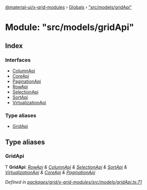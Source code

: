 [@material-ui/x-grid-modules](../README.md) › [Globals](../globals.md) › ["src/models/gridApi"](_src_models_gridapi_.md)

# Module: "src/models/gridApi"

## Index

### Interfaces

- [ColumnApi](../interfaces/_src_models_gridapi_.columnapi.md)
- [CoreApi](../interfaces/_src_models_gridapi_.coreapi.md)
- [PaginationApi](../interfaces/_src_models_gridapi_.paginationapi.md)
- [RowApi](../interfaces/_src_models_gridapi_.rowapi.md)
- [SelectionApi](../interfaces/_src_models_gridapi_.selectionapi.md)
- [SortApi](../interfaces/_src_models_gridapi_.sortapi.md)
- [VirtualizationApi](../interfaces/_src_models_gridapi_.virtualizationapi.md)

### Type aliases

- [GridApi](_src_models_gridapi_.md#gridapi)

## Type aliases

### GridApi

Ƭ **GridApi**: _[RowApi](../interfaces/_src_models_gridapi_.rowapi.md) & [ColumnApi](../interfaces/_src_models_gridapi_.columnapi.md) & [SelectionApi](../interfaces/_src_models_gridapi_.selectionapi.md) & [SortApi](../interfaces/_src_models_gridapi_.sortapi.md) & [VirtualizationApi](../interfaces/_src_models_gridapi_.virtualizationapi.md) & [CoreApi](../interfaces/_src_models_gridapi_.coreapi.md) & [PaginationApi](../interfaces/_src_models_gridapi_.paginationapi.md)_

_Defined in [packages/grid/x-grid-modules/src/models/gridApi.ts:71](https://github.com/mui-org/material-ui-x/blob/a679779/packages/grid/x-grid-modules/src/models/gridApi.ts#L71)_

